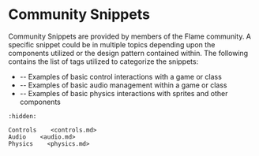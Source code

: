 # Community Snippets

Community Snippets are provided by members of the Flame community.  A specific snippet could be in
multiple topics depending upon the components utilized or the design pattern contained within.  The
following contains the list of tags utilized to categorize the snippets:

- [](controls.md) -- Examples of basic control interactions with a game or class
- [](audio.md) -- Examples of basic audio management within a game or class
- [](physics.md) -- Examples of basic physics interactions with sprites and other components

```{toctree}
:hidden:

Controls    <controls.md>
Audio    <audio.md>
Physics    <physics.md>
```
